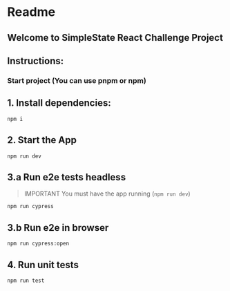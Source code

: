 # Readme

## Welcome to SimpleState React Challenge Project

## Instructions:

### Start project (You can use pnpm or npm)

## 1. Install dependencies:

`npm i`

## 2. Start the App

`npm run dev`

## 3.a Run e2e tests headless

> IMPORTANT
> You must have the app running (`npm run dev`)

`npm run cypress`

## 3.b Run e2e in browser

`npm run cypress:open`

## 4. Run unit tests

`npm run test`
